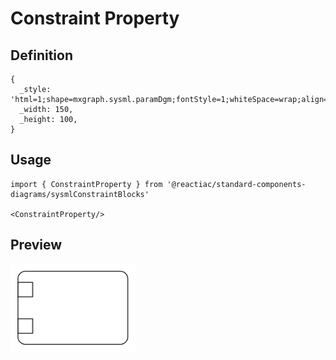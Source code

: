 # Constraint Property

## Definition

```
{
  _style: 'html=1;shape=mxgraph.sysml.paramDgm;fontStyle=1;whiteSpace=wrap;align=center;',
  _width: 150,
  _height: 100,
}
```

## Usage

```
import { ConstraintProperty } from '@reactiac/standard-components-diagrams/sysmlConstraintBlocks'

<ConstraintProperty/>
```

## Preview

<img src="./constraint-property.png" width="200"/>
